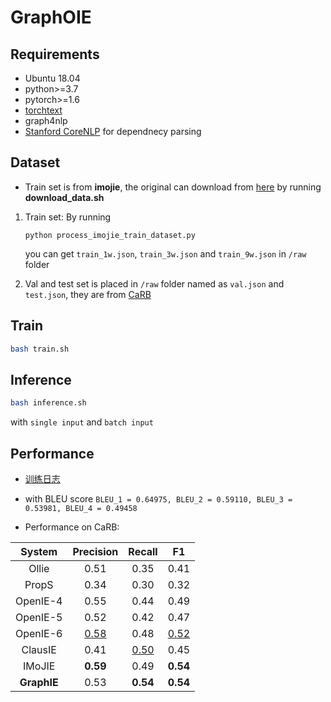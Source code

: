 # GraphOIE

## Requirements
- Ubuntu 18.04
- python>=3.7
- pytorch>=1.6
- [torchtext](https://pypi.org/project/torchtext/)
- graph4nlp
- [Stanford CoreNLP](https://stanfordnlp.github.io/CoreNLP/download.html) for dependnecy parsing

## Dataset
- Train set is from __imojie__, the original can download from [here](https://github.com/dair-iitd/imojie) by running __download_data.sh__ 
1. Train set:
    By running
    ```
    python process_imojie_train_dataset.py
    ```
    you can get `train_1w.json`, `train_3w.json` and `train_9w.json` in `/raw` folder

2. Val and test set is placed in `/raw` folder named as `val.json` and `test.json`, they are from [CaRB](https://github.com/dair-iitd/CaRB)

## Train
```bash
bash train.sh
```

## Inference
```bash
bash inference.sh
```
with `single input` and `batch input`

## Performance
- [训练日志](./out/gcn_bi_sep_l2_ckpt/metric.log)
- with BLEU score `BLEU_1 = 0.64975, BLEU_2 = 0.59110, BLEU_3 = 0.53981, BLEU_4 = 0.49458`

- Performance on CaRB:

|  System     | Precision   | Recall        |     F1        |
| :---:       |    :----:   |     :---:     |     :---:     |
| Ollie       | 0.51        | 0.35          | 0.41          |
| PropS       | 0.34        | 0.30          | 0.32          |
| OpenIE-4    | 0.55        | 0.44          | 0.49          |
| OpenIE-5    | 0.52        | 0.42          | 0.47          |
| OpenIE-6    | <u>0.58</u> | 0.48          | <u>0.52</u>   |
| ClausIE     | 0.41        | <u>0.50</u>   | 0.45          |
| IMoJIE      | __0.59__    | 0.49          | __0.54__      |
| __GraphIE__ | 0.53        | __0.54__      | __0.54__      |

